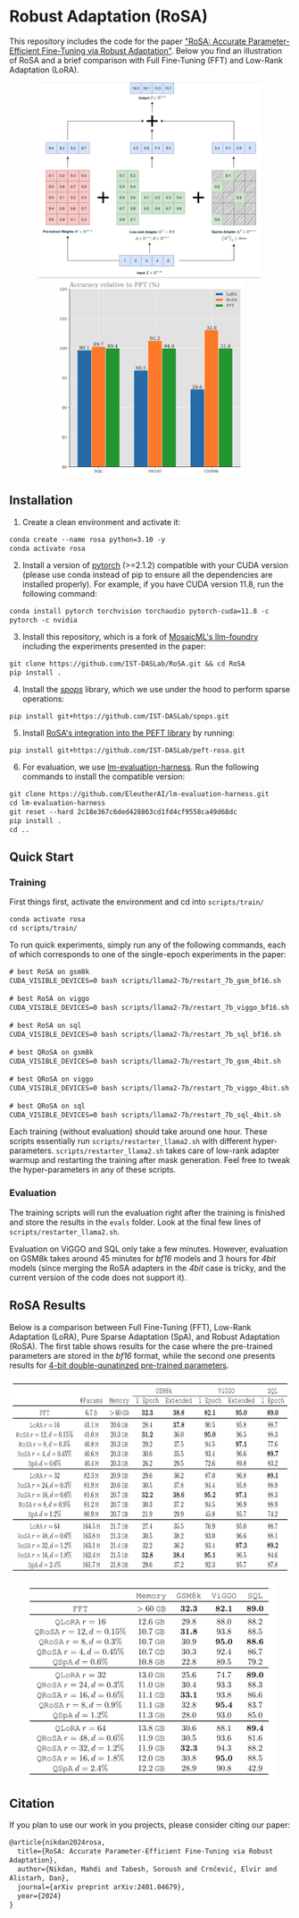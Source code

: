 # Robust Adaptation (RoSA)

This repository includes the code for the paper ["RoSA: Accurate Parameter-Efficient Fine-Tuning via Robust Adaptation"](https://arxiv.org/abs/2401.04679). Below you find an illustration of RoSA and a brief comparison with Full Fine-Tuning (FFT) and Low-Rank Adaptation (LoRA).

<p float="left" align="middle">
  <img src="./figs/rosa-illus.png" height="350" />
  <img src="./figs/rosa-bar.png" height="350" /> 
</p>


## Installation
1. Create a clean environment and activate it:
```
conda create --name rosa python=3.10 -y
conda activate rosa
```

2. Install a version of [pytorch](https://pytorch.org/) (>=2.1.2) compatible with your CUDA version (please use conda instead of pip to ensure all the dependencies are installed properly). For example, if you have CUDA version 11.8, run the following command:
```
conda install pytorch torchvision torchaudio pytorch-cuda=11.8 -c pytorch -c nvidia
```

3. Install this repository, which is a fork of [MosaicML's llm-foundry](https://github.com/mosaicml/llm-foundry) including the experiments presented in the paper:
```
git clone https://github.com/IST-DASLab/RoSA.git && cd RoSA
pip install .
```

4. Install the [*spops*](https://github.com/IST-DASLab/spops) library, which we use under the hood to perform sparse operations: 
```
pip install git+https://github.com/IST-DASLab/spops.git
```

5. Install [RoSA's integration into the PEFT library](https://github.com/IST-DASLab/peft-rosa) by running:
```
pip install git+https://github.com/IST-DASLab/peft-rosa.git
```

6. For evaluation, we use [lm-evaluation-harness](https://github.com/EleutherAI/lm-evaluation-harness). Run the following commands to install the compatible version:
```
git clone https://github.com/EleutherAI/lm-evaluation-harness.git
cd lm-evaluation-harness
git reset --hard 2c18e367c6ded428863cd1fd4cf9558ca49d68dc
pip install .
cd ..
```

## Quick Start

### Training
First things first, activate the environment and cd into `scripts/train/`
```
conda activate rosa
cd scripts/train/
```

To run quick experiments, simply run any of the following commands, each of which corresponds to one of the single-epoch experiments in the paper:

```
# best RoSA on gsm8k
CUDA_VISIBLE_DEVICES=0 bash scripts/llama2-7b/restart_7b_gsm_bf16.sh

# best RoSA on viggo
CUDA_VISIBLE_DEVICES=0 bash scripts/llama2-7b/restart_7b_viggo_bf16.sh

# best RoSA on sql
CUDA_VISIBLE_DEVICES=0 bash scripts/llama2-7b/restart_7b_sql_bf16.sh

# best QRoSA on gsm8k
CUDA_VISIBLE_DEVICES=0 bash scripts/llama2-7b/restart_7b_gsm_4bit.sh

# best QRoSA on viggo
CUDA_VISIBLE_DEVICES=0 bash scripts/llama2-7b/restart_7b_viggo_4bit.sh

# best QRoSA on sql
CUDA_VISIBLE_DEVICES=0 bash scripts/llama2-7b/restart_7b_sql_4bit.sh
```

Each training (without evaluation) should take around one hour. These scripts essentially run `scripts/restarter_llama2.sh` with different hyper-parameters. `scripts/restarter_llama2.sh` takes care of low-rank adapter warmup and restarting the training after mask generation. Feel free to tweak the hyper-parameters in any of these scripts.

### Evaluation
The training scripts will run the evaluation right after the training is finished and store the results in the `evals` folder. Look at the final few lines of `scripts/restarter_llama2.sh`.

Evaluation on ViGGO and SQL only take a few minutes. However, evaluation on GSM8k takes around 45 minutes for *bf16* models and 3 hours for *4bit* models (since merging the RoSA adapters in the *4bit* case is tricky, and the current version of the code does not support it).

## RoSA Results
Below is a comparison between Full Fine-Tuning (FFT), Low-Rank Adaptation (LoRA), Pure Sparse Adaptation (SpA), and Robust Adaptation (RoSA). The first table shows results for the case where the pre-trained parameters are stored in the *bf16* format, while the second one presents results for [4-bit double-qunatinzed pre-trained parameters](https://arxiv.org/abs/2305.14314).

<p align="center">
<img src="./figs/rosa_results.png" alt="Summary of RoSA results" height="350" width="auto"/>
</p>

<p align="center">
<img src="./figs/qrosa_results.png" alt="Summary of QRoSA results" height="350" width="auto"/>
</p>


## Citation
If you plan to use our work in you projects, please consider citing our paper:

```
@article{nikdan2024rosa,
  title={RoSA: Accurate Parameter-Efficient Fine-Tuning via Robust Adaptation},
  author={Nikdan, Mahdi and Tabesh, Soroush and Crnčević, Elvir and Alistarh, Dan},
  journal={arXiv preprint arXiv:2401.04679},
  year={2024}
}
```
